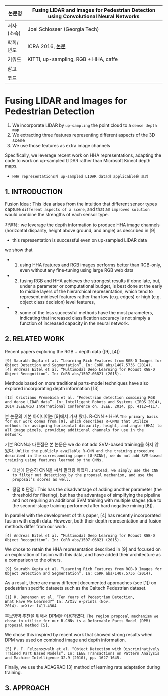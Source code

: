 |논문명|Fusing LIDAR and Images for Pedestrian Detection using Convolutional Neural Networks|
|-|-|
|저자(소속)| Joel Schlosser (Georgia Tech)|
|학회/년도| ICRA 2016, [논문](http://ieeexplore.ieee.org/abstract/document/7487370/)|
|키워드|KITTI, up-sampling, RGB + HHA, caffe |
|참고||
|코드||

# Fusing LIDAR and Images for Pedestrian Detection

1. We incorporate LIDAR by `up-sampling` the point cloud to a `dense depth map` 
2. We extracting three features representing different aspects of the 3D scene
3. We use those features as extra image channels

Specifically, we leverage recent work on HHA representations, adapting the code to work on up-sampled LIDAR rather than Microsoft Kinect depth maps.
 - `HHA representations가 up-sampled LIDAR data에 applicable을 보임` 
 


## 1. INTRODUCTION

Fusion Idea : This idea arises from the intuition that different sensor types capture `different aspects of a scene`, and that an `improved solution` would combine the strengths of each sensor type.

차별점 : we leverage the depth information to produce HHA image channels (horizontal disparity, height above ground, and angle) as described in [9]
- this representation is successful even on up-sampled LIDAR data

we show that
- 1) using HHA features and RGB images performs better than RGB-only, even without any fine-tuning using large RGB web data
- 2) fusing RGB and HHA achieves the strongest results if done late, but, under a parameter or computational budget, is best done at the early to middle layers of the hierarchical representation, which tend to represent midlevel features rather than low (e.g. edges) or high (e.g. object class decision) level features, 
- 3) some of the less successful methods have the most parameters, indicating that increased classification accuracy is not simply a function of increased capacity in the neural network.

## 2. RELATED WORK


Recent papers exploring the RGB + depth data ([9], [4])

```
[9] Saurabh Gupta et al. “Learning Rich Features from RGB-D Images for Object Detection and Segmentation”. In: CoRR abs/1407.5736 (2014). 
[4] Andreas Eitel et al. “Multimodal Deep Learning for Robust RGB-D Object Recognition”. In: CoRR abs/1507.06821 (2015). 
```

Methods based on more traditional parts-model techniques have also explored incorporating depth information [13]

```
[13] Cristiano Premebida et al. “Pedestrian detection combining RGB and dense LIDAR data”. In: Intelligent Robots and Systems (IROS 2014), 2014 IEEE/RSJ International Conference on. IEEE, 2014, pp. 4112–4117.
```



본 논문의 기본 아이디어는 [9]에서 가져 왔다. R-CNN + HHA
`The primary basis for our work comes from [9], which describes R-CNNs that utilize methods for assigning horizontal disparity, height, and angle (HHA) to all image pixels, providing additional channels for use in the network.` 


기본 RCNN과 다른점은 본 논문은 we do not add SVM-based training을 하지 않았다.  `Unlike the publicly available R-CNN and the training procedure described in the corresponding paper [8-RCNN], we do not add SVM-based training using features learned by the CNNs. `

- 대신에 단순히 CNN을 써서 필터링 하였다. `Instead, we simply use the CNN to filter out detections by the proposal mechanism, and use the proposal’s scores as well. `

- 장점 & 단점 : This has the disadvantage of adding another parameter (the threshold for filtering), but has the advantage of simplifying the pipeline and not requiring an additional SVM training with multiple stages (due to the second-stage training performed after hard negative mining [8]). 


In parallel with the development of this paper, [4] has recently incorporated fusion with depth data. However, both their depth representation and fusion methods differ from our work. 

```
[4] Andreas Eitel et al. “Multimodal Deep Learning for Robust RGB-D Object Recognition”. In: CoRR abs/1507.06821 (2015).
```


We chose to retain the HHA representation described in [9] and focused on an exploration of fusion with this data, and have added their architecture as a comparison to the others. 

```
[9] Saurabh Gupta et al. “Learning Rich Features from RGB-D Images for Object Detection and Segmentation”. In: CoRR abs/1407.5736 (2014). 
```

As a result, there are many different documented approaches (see [1]) on pedestrian specific datasets such as the Caltech Pedestrian dataset. 

```
[1] R. Benenson et al. “Ten Years of Pedestrian Detection,
What Have We Learned?” In: ArXiv e-prints (Nov.
2014). arXiv: 1411.4304 
```


후보영역 추천을 위해서 DPM을 이용하였다. `The region proposal mechanism we chose to utilize for our R-CNNs is a Deformable Parts Model (DPM) proposal method [5].`

We chose this inspired by recent work that showed strong results when DPM was used on combined image and depth information. 

```
[5] P. F. Felzenszwalb et al. “Object Detection with Discriminatively Trained Part Based Models”. In: IEEE Transactions on Pattern Analysis and Machine Intelligence 32.9 (2010), pp. 1627–1645.
```


Finally, we use the ADAGRAD [3] method of learning rate adaptation during training.


## 3. APPROACH